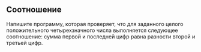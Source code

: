 ## Соотношение

Напишите программу, которая проверяет, что для заданного целого положительного четырехзначного числа выполняется следующее соотношение: сумма первой и последней цифр равна разности второй и третьей цифр.